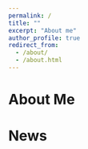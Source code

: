 ```yaml
---
permalink: /
title: ""
excerpt: "About me"
author_profile: true
redirect_from: 
  - /about/
  - /about.html
---
```


About Me
======

News
======
